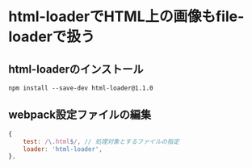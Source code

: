 # html-loaderでHTML上の画像もfile-loaderで扱う

## html-loaderのインストール

```shell
npm install --save-dev html-loader@1.1.0
```

## webpack設定ファイルの編集

```js
{
    test: /\.html$/, // 処理対象とするファイルの指定
    loader: 'html-loader',
},
```
